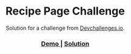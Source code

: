 <!-- Please update value in the {}  -->

<h1 align="center">Recipe Page Challenge</h1>

<div align="center">
   Solution for a challenge from  <a href="http://devchallenges.io" target="_blank">Devchallenges.io</a>.
</div>

<div align="center">
  <h3>
    <a href="https://darling-mermaid-9e14c3.netlify.app/">
      Demo
    </a>
    <span> | </span>
    <a href="https://devchallenges.io/solutions/kkZBgWOCz4K6sKziQSdi">
      Solution
    </a>
  </h3>
</div>

